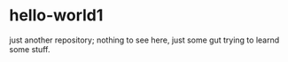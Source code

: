 # hello-world1
just another repository; nothing to see here, just some gut trying to learnd some stuff. 
